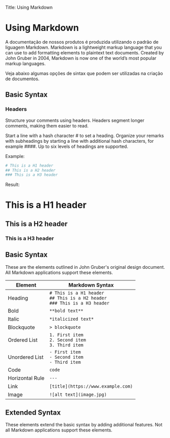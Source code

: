 Title: Using Markdown

# Using Markdown

A documentação de nossos produtos é produzida utilizando o padrão de liguagem Markdown. Markdown is a lightweight markup language that you can use to add formatting elements to plaintext text documents. Created by John Gruber in 2004, Markdown is now one of the world’s most popular markup languages.

Veja abaixo algumas opções de sintax que podem ser utilizadas na criação de documentos.

## Basic Syntax

### Headers
Structure your comments using headers. Headers segment longer comments, making them easier to read.

Start a line with a hash character # to set a heading. Organize your remarks with subheadings by starting a line with additional hash characters, for example ####. Up to six levels of headings are supported.

Example:

```sh
# This is a H1 header
## This is a H2 header
### This is a H3 header
```

Result:

# This is a H1 header
## This is a H2 header
### This is a H3 header

## Basic Syntax

These are the elements outlined in John Gruber's original design document. All Markdown applications support these elements.

| Element | Markdown Syntax |
|---------|-----------------|
| Heading | `# This is a H1 header` <br/> `## This is a H2 header` <br/> `### This is a H3 header` |
| Bold | `**bold text**`|
|Italic	| `*italicized text*` |
|Blockquote	| `> blockquote` |
|Ordered List |	`1. First item` <br/> `2. Second item` <br/> `3. Third item` |
|Unordered List	| `- First item` <br/> `- Second item` <br/> `- Third item` |
| Code | `code` |
| Horizontal Rule | ``---`` |
| Link | `[title](https://www.example.com)`|
| Image | `![alt text](image.jpg)` |



## Extended Syntax

These elements extend the basic syntax by adding additional features. Not all Markdown applications support these elements.

